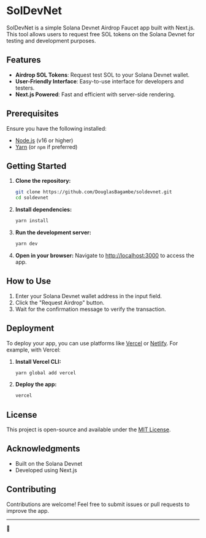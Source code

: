 # SolDevNet

SolDevNet is a simple Solana Devnet Airdrop Faucet app built with Next.js. This tool allows users to request free SOL tokens on the Solana Devnet for testing and development purposes.

## Features

- **Airdrop SOL Tokens**: Request test SOL to your Solana Devnet wallet.
- **User-Friendly Interface**: Easy-to-use interface for developers and testers.
- **Next.js Powered**: Fast and efficient with server-side rendering.

## Prerequisites

Ensure you have the following installed:

- [Node.js](https://nodejs.org/) (v16 or higher)
- [Yarn](https://yarnpkg.com/) (or `npm` if preferred)

## Getting Started

1. **Clone the repository:**
   ```bash
   git clone https://github.com/DouglasBagambe/soldevnet.git
   cd soldevnet
   ```

2. **Install dependencies:**
   ```bash
   yarn install
   ```

3. **Run the development server:**
   ```bash
   yarn dev
   ```

4. **Open in your browser:**
   Navigate to [http://localhost:3000](http://localhost:3000) to access the app.

## How to Use

1. Enter your Solana Devnet wallet address in the input field.
2. Click the "Request Airdrop" button.
3. Wait for the confirmation message to verify the transaction.

## Deployment

To deploy your app, you can use platforms like [Vercel](https://vercel.com/) or [Netlify](https://www.netlify.com/). For example, with Vercel:

1. **Install Vercel CLI:**
   ```bash
   yarn global add vercel
   ```

2. **Deploy the app:**
   ```bash
   vercel
   ```

## License

This project is open-source and available under the [MIT License](LICENSE).

## Acknowledgments

- Built on the Solana Devnet
- Developed using Next.js

## Contributing

Contributions are welcome! Feel free to submit issues or pull requests to improve the app.

---
🚀
